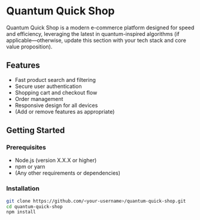 # Quantum Quick Shop

Quantum Quick Shop is a modern e-commerce platform designed for speed and efficiency, leveraging the latest in quantum-inspired algorithms (if applicable—otherwise, update this section with your tech stack and core value proposition).

## Features

- Fast product search and filtering
- Secure user authentication
- Shopping cart and checkout flow
- Order management
- Responsive design for all devices
- (Add or remove features as appropriate)

## Getting Started

### Prerequisites

- Node.js (version X.X.X or higher)
- npm or yarn
- (Any other requirements or dependencies)

### Installation

```bash
git clone https://github.com/<your-username>/quantum-quick-shop.git
cd quantum-quick-shop
npm install
